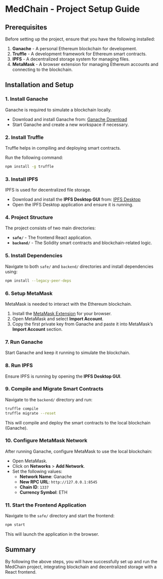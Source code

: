 # MedChain - Project Setup Guide

## Prerequisites
Before setting up the project, ensure that you have the following installed:

1. **Ganache** - A personal Ethereum blockchain for development.
2. **Truffle** - A development framework for Ethereum smart contracts.
3. **IPFS** - A decentralized storage system for managing files.
4. **MetaMask** - A browser extension for managing Ethereum accounts and connecting to the blockchain.

## Installation and Setup

### 1. Install Ganache
Ganache is required to simulate a blockchain locally.

- Download and install Ganache from: [Ganache Download](https://trufflesuite.com/ganache/)
- Start Ganache and create a new workspace if necessary.

### 2. Install Truffle
Truffle helps in compiling and deploying smart contracts.

Run the following command:
```sh
npm install -g truffle
```

### 3. Install IPFS
IPFS is used for decentralized file storage.

- Download and install the **IPFS Desktop GUI** from: [IPFS Desktop](https://docs.ipfs.tech/install/ipfs-desktop/)
- Open the IPFS Desktop application and ensure it is running.

### 4. Project Structure
The project consists of two main directories:

- **`safe/`** - The frontend React application.
- **`backend/`** - The Solidity smart contracts and blockchain-related logic.

### 5. Install Dependencies
Navigate to both `safe/` and `backend/` directories and install dependencies using:

```sh
npm install --legacy-peer-deps
```

### 6. Setup MetaMask
MetaMask is needed to interact with the Ethereum blockchain.

1. Install the [MetaMask Extension](https://metamask.io/download/) for your browser.
2. Open MetaMask and select **Import Account**.
3. Copy the first private key from Ganache and paste it into MetaMask’s **Import Account** section.

### 7. Run Ganache
Start Ganache and keep it running to simulate the blockchain.

### 8. Run IPFS
Ensure IPFS is running by opening the **IPFS Desktop GUI**.

### 9. Compile and Migrate Smart Contracts
Navigate to the `backend/` directory and run:

```sh
truffle compile
truffle migrate --reset
```

This will compile and deploy the smart contracts to the local blockchain (Ganache).

### 10. Configure MetaMask Network
After running Ganache, configure MetaMask to use the local blockchain:

- Open MetaMask.
- Click on **Networks** > **Add Network**.
- Set the following values:
  - **Network Name**: Ganache
  - **New RPC URL**: `http://127.0.0.1:8545`
  - **Chain ID**: `1337`
  - **Currency Symbol**: ETH

### 11. Start the Frontend Application
Navigate to the `safe/` directory and start the frontend:

```sh
npm start
```

This will launch the application in the browser.

## Summary
By following the above steps, you will have successfully set up and run the MedChain project, integrating blockchain and decentralized storage with a React frontend.

